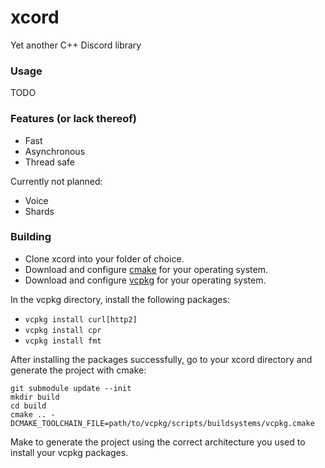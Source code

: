 # xcord
Yet another C++ Discord library

### Usage
TODO

### Features (or lack thereof)
* Fast
* Asynchronous
* Thread safe

Currently not planned:
* Voice
* Shards

### Building
  * Clone xcord into your folder of choice.
  * Download and configure [cmake](https://cmake.org/) for your operating system.  
  * Download and configure [vcpkg](https://github.com/microsoft/vcpkg) for your operating system.  

In the vcpkg directory, install the following packages:
  * ```vcpkg install curl[http2]```
  * ```vcpkg install cpr```
  * ```vcpkg install fmt```
  
After installing the packages successfully, go to your xcord directory and generate the project with cmake:
```
git submodule update --init
mkdir build
cd build
cmake .. -DCMAKE_TOOLCHAIN_FILE=path/to/vcpkg/scripts/buildsystems/vcpkg.cmake
```
Make to generate the project using the correct architecture you used to install your vcpkg packages.
